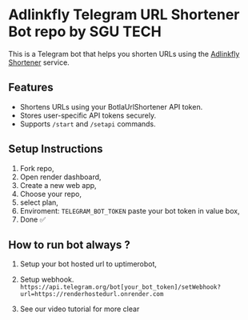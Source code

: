 # Adlinkfly Telegram URL Shortener Bot repo by SGU TECH

This is a Telegram bot that helps you shorten URLs using the [Adlinkfly Shortener](https://telegram.me/sgu4tech) service.

## Features
- Shortens URLs using your BotlaUrlShortener API token.
- Stores user-specific API tokens securely.
- Supports `/start` and `/setapi` commands.

## Setup Instructions
1. Fork repo,
2. Open render dashboard,
3. Create a new web app,
4. Choose your repo,
5. select plan,
6. Enviroment: `TELEGRAM_BOT_TOKEN` paste your bot token in value box,
7. Done ✅️

## How to run bot always ?
1. Setup your bot hosted url to uptimerobot,
2. Setup webhook.
 `https://api.telegram.org/bot[your_bot_token]/setWebhook?url=https://renderhostedurl.onrender.com`
   
4. See our video tutorial for more clear 
